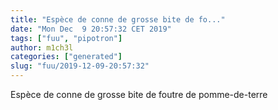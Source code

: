 ```yaml
---
title: "Espèce de conne de grosse bite de fo..."
date: "Mon Dec  9 20:57:32 CET 2019"
tags: ["fuu", "pipotron"]
author: m1ch3l
categories: ["generated"]
slug: "fuu/2019-12-09-20:57:32"
---
```


Espèce de conne de grosse bite de foutre de pomme-de-terre
